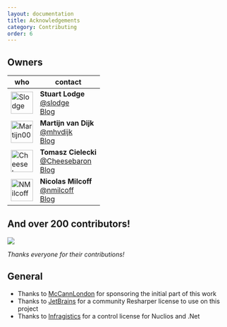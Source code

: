```yaml
---
layout: documentation
title: Acknowledgements
category: Contributing
order: 6
---
```


## Owners

who                                                    | contact
------------------------------------------------------ | -------
<a href="https://github.com/Slodge"><img src="https://avatars0.githubusercontent.com/u/533662?v=3&s=460" width="50px" alt="Slodge" > | **Stuart Lodge**<br>[@slodge](https://twitter.com/slodge)<br>[Blog](http://slodge.blogspot.com/)
<a href="https://github.com/Martijn00"><img src="https://avatars3.githubusercontent.com/u/6221156?v=3&s=460" width="50px" alt="Martijn00" > | **Martijn van Dijk**<br>[@mhvdijk](https://twitter.com/mhvdijk)<br>[Blog](https://medium.com/@martijn00)
<a href="https://github.com/Cheesebaron"><img src="https://avatars2.githubusercontent.com/u/249719?v=3&s=460" width="50px" alt="Cheesebaron" > | **Tomasz Cielecki**<br>[@Cheesebaron](https://twitter.com/Cheesebaron)<br>[Blog](http://blog.ostebaronen.dk/)
<a href="https://github.com/nmilcoff"><img src="https://avatars0.githubusercontent.com/u/12127846?s=460" width="50px" alt="NMilcoff" > | **Nicolas Milcoff**<br>[@nmilcoff](https://twitter.com/nmilcoff)<br>[Blog](http://nmilcoff.com/)

## And over 200 contributors!

[![](https://opencollective.com/MvvmCross/contributors.svg?width=890&button=false)](https://github.com/MvvmCross/MvvmCross/graphs/contributors)

*Thanks everyone for their contributions!*

## General

* Thanks to [McCannLondon](http://blogs.mccannlondon.co.uk/) for sponsoring the initial part of this work
* Thanks to [JetBrains](http://jetbrains.com) for a community Resharper license to use on this project
* Thanks to [Infragistics](http://www.infragistics.com/) for a control license for Nuclios and .Net

